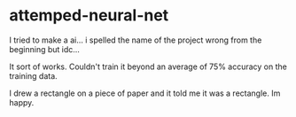 # attemped-neural-net

I tried to make a ai...
i spelled the name of the project wrong from the beginning but idc...

It sort of works. Couldn't train it beyond an average of 75% accuracy on the training data.

I drew a rectangle on a piece of paper and it told me it was a rectangle.
Im happy.
